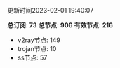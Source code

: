 更新时间2023-02-01 19:40:07

**总订阅: 73**
**总节点: 906**
**有效节点: 216**
- v2ray节点: 149
- trojan节点: 10
- ss节点: 57
